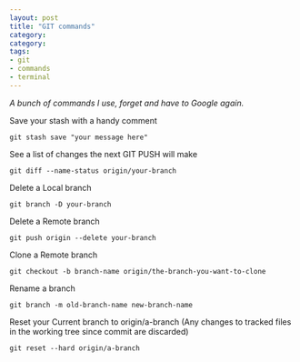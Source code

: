 ```yaml
---
layout: post
title: "GIT commands"
category: 
category: 
tags:
- git
- commands
- terminal
---
```


_A bunch of commands I use, forget and have to Google again._

Save your stash with a handy comment

	git stash save "your message here"

See a list of changes the next GIT PUSH will make

	git diff --name-status origin/your-branch

Delete a Local branch

	git branch -D your-branch

Delete a Remote branch

	git push origin --delete your-branch

Clone a Remote branch

	git checkout -b branch-name origin/the-branch-you-want-to-clone

Rename a branch

	git branch -m old-branch-name new-branch-name

Reset your Current branch to origin/a-branch (Any changes to tracked files in the working tree since commit are discarded)

	git reset --hard origin/a-branch
